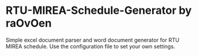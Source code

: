 # RTU-MIREA-Schedule-Generator by raOvOen
Simple excel document parser and word document generator for RTU MIREA schedule.
Use the configuration file to set your own settings.
